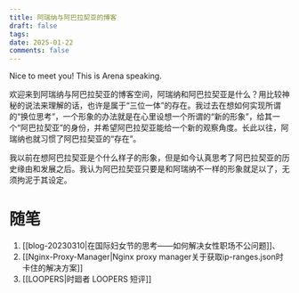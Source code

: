 ```yaml
---
title: 阿瑞纳与阿巴拉契亚的博客
draft: false
tags: 
date: 2025-01-22
comments: false
---
```

Nice to meet you! This is Arena speaking.

欢迎来到阿瑞纳与阿巴拉契亚的博客空间，阿瑞纳和阿巴拉契亚是什么？用比较神秘的说法来理解的话，也许是属于“三位一体”的存在。我过去在想如何实现所谓的“换位思考”，一个形象的办法就是在心里设想一个所谓的“新的形象”，给其一个“阿巴拉契亚”的身份，并希望阿巴拉契亚能给一个新的观察角度。长此以往，阿瑞纳也就习惯了阿巴拉契亚的“存在”。

我以前在想阿巴拉契亚是个什么样子的形象，但是如今认真思考了阿巴拉契亚的历史缘由和发展之后。我认为阿巴拉契亚只要是和阿瑞纳不一样的形象就足以了，无须拘泥于其设定。
# 随笔
1. [[blog-20230310|在国际妇女节的思考——如何解决女性职场不公问题]]、
2. [[Nginx-Proxy-Manager|Nginx proxy manager关于获取ip-ranges.json时卡住的解决方案]]
3. [[LOOPERS|时廻者 LOOPERS 短评]]